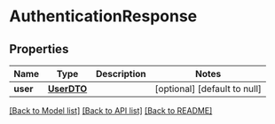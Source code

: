 # AuthenticationResponse
## Properties

| Name | Type | Description | Notes |
|------------ | ------------- | ------------- | -------------|
| **user** | [**UserDTO**](UserDTO.md) |  | [optional] [default to null] |

[[Back to Model list]](../README.md#documentation-for-models) [[Back to API list]](../README.md#documentation-for-api-endpoints) [[Back to README]](../README.md)

